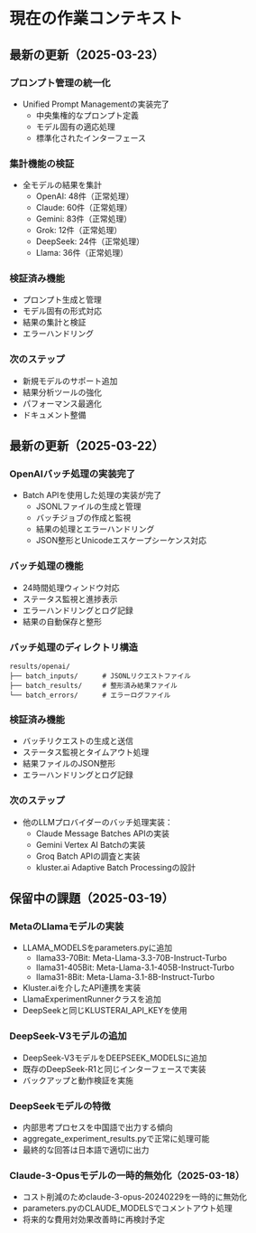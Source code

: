 # 現在の作業コンテキスト

## 最新の更新（2025-03-23）

### プロンプト管理の統一化
- Unified Prompt Managementの実装完了
  - 中央集権的なプロンプト定義
  - モデル固有の適応処理
  - 標準化されたインターフェース

### 集計機能の検証
- 全モデルの結果を集計
  - OpenAI: 48件（正常処理）
  - Claude: 60件（正常処理）
  - Gemini: 83件（正常処理）
  - Grok: 12件（正常処理）
  - DeepSeek: 24件（正常処理）
  - Llama: 36件（正常処理）

### 検証済み機能
- プロンプト生成と管理
- モデル固有の形式対応
- 結果の集計と検証
- エラーハンドリング

### 次のステップ
- 新規モデルのサポート追加
- 結果分析ツールの強化
- パフォーマンス最適化
- ドキュメント整備

## 最新の更新（2025-03-22）

### OpenAIバッチ処理の実装完了
- Batch APIを使用した処理の実装が完了
  - JSONLファイルの生成と管理
  - バッチジョブの作成と監視
  - 結果の処理とエラーハンドリング
  - JSON整形とUnicodeエスケープシーケンス対応

### バッチ処理の機能
- 24時間処理ウィンドウ対応
- ステータス監視と進捗表示
- エラーハンドリングとログ記録
- 結果の自動保存と整形

### バッチ処理のディレクトリ構造
```
results/openai/
├── batch_inputs/      # JSONLリクエストファイル
├── batch_results/     # 整形済み結果ファイル
└── batch_errors/      # エラーログファイル
```

### 検証済み機能
- バッチリクエストの生成と送信
- ステータス監視とタイムアウト処理
- 結果ファイルのJSON整形
- エラーハンドリングとログ記録

### 次のステップ
- 他のLLMプロバイダーのバッチ処理実装：
  - Claude Message Batches APIの実装
  - Gemini Vertex AI Batchの実装
  - Groq Batch APIの調査と実装
  - kluster.ai Adaptive Batch Processingの設計

## 保留中の課題（2025-03-19）

### MetaのLlamaモデルの実装
- LLAMA_MODELSをparameters.pyに追加
  - llama33-70Bit: Meta-Llama-3.3-70B-Instruct-Turbo
  - llama31-405Bit: Meta-Llama-3.1-405B-Instruct-Turbo
  - llama31-8Bit: Meta-Llama-3.1-8B-Instruct-Turbo
- Kluster.aiを介したAPI連携を実装
- LlamaExperimentRunnerクラスを追加
- DeepSeekと同じKLUSTERAI_API_KEYを使用

### DeepSeek-V3モデルの追加
- DeepSeek-V3モデルをDEEPSEEK_MODELSに追加
- 既存のDeepSeek-R1と同じインターフェースで実装
- バックアップと動作検証を実施

### DeepSeekモデルの特徴
- 内部思考プロセスを中国語で出力する傾向
- aggregate_experiment_results.pyで正常に処理可能
- 最終的な回答は日本語で適切に出力

### Claude-3-Opusモデルの一時的無効化（2025-03-18）
- コスト削減のためclaude-3-opus-20240229を一時的に無効化
- parameters.pyのCLAUDE_MODELSでコメントアウト処理
- 将来的な費用対効果改善時に再検討予定
